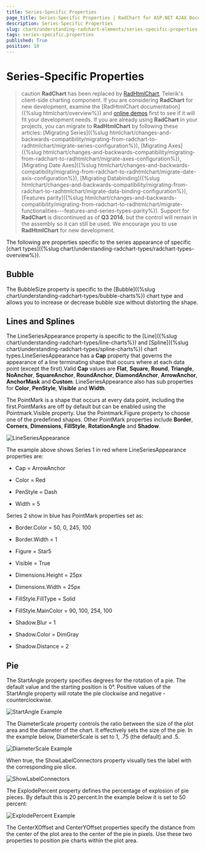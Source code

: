 ```yaml
---
title: Series-Specific Properties
page_title: Series-Specific Properties | RadChart for ASP.NET AJAX Documentation
description: Series-Specific Properties
slug: chart/understanding-radchart-elements/series-specific-properties
tags: series-specific,properties
published: True
position: 10
---
```


# Series-Specific Properties

>caution  **RadChart** has been replaced by [RadHtmlChart](https://www.telerik.com/products/aspnet-ajax/html-chart.aspx), Telerik's client-side charting component. If you are considering **RadChart** for new development, examine the [RadHtmlChart documentation]({%slug htmlchart/overview%}) and [online demos](https://demos.telerik.com/aspnet-ajax/htmlchart/examples/overview/defaultcs.aspx) first to see if it will fit your development needs. If you are already using **RadChart** in your projects, you can migrate to **RadHtmlChart** by following these articles: [Migrating Series]({%slug htmlchart/changes-and-backwards-compatibility/migrating-from-radchart-to-radhtmlchart/migrate-series-configuration%}), [Migrating Axes]({%slug htmlchart/changes-and-backwards-compatibility/migrating-from-radchart-to-radhtmlchart/migrate-axes-configuration%}), [Migrating Date Axes]({%slug htmlchart/changes-and-backwards-compatibility/migrating-from-radchart-to-radhtmlchart/migrate-date-axis-configuration%}), [Migrating Databinding]({%slug htmlchart/changes-and-backwards-compatibility/migrating-from-radchart-to-radhtmlchart/migrate-data-binding-configuration%}), [Features parity]({%slug htmlchart/changes-and-backwards-compatibility/migrating-from-radchart-to-radhtmlchart/migrate-functionalities---features-and-series-types-parity%}). Support for **RadChart** is discontinued as of **Q3 2014**, but the control will remain in the assembly so it can still be used. We encourage you to use **RadHtmlChart** for new development.

The following are properties specific to the series appearance of specific [chart types]({%slug chart/understanding-radchart-types/radchart-types-overview%}).

## Bubble

The BubbleSize property is specific to the [Bubble]({%slug chart/understanding-radchart-types/bubble-charts%}) chart type and allows you to increase or decrease bubble size without distorting the shape.

## Lines and Splines

The LineSeriesAppearance property is specific to the [Line]({%slug chart/understanding-radchart-types/line-charts%}) and [Spline]({%slug chart/understanding-radchart-types/spline-charts%}) chart types.LineSeriesAppearance has a **Cap** property that governs the appearance of a line terminating shape that occurs where at each data point (except the first).Valid **Cap** values are **Flat**, **Square**, **Round**, **Triangle**, **NoAnchor**, **SquareAnchor**, **RoundAnchor**, **DiamondAnchor**, **ArrowAnchor**, **AnchorMask** and **Custom**. LineSeriesAppearance also has sub properties for **Color**, **PenStyle**, **Visible** and **Width**.

The PointMark is a shape that occurs at every data point, including the first.PointMarks are off by default but can be enabled using the Pointmark.Visible property. Use the Pointmark.Figure property to choose one of the predefined shapes. Other PointMark properties include **Border**, **Corners**, **Dimensions**, **FillStyle**, **RotationAngle** and **Shadow**.

![LineSeriesAppearance](images/radchart-understandingelements025.png)

The example above shows Series 1 in red where LineSeriesAppearance properties are:

* Cap = ArrowAnchor

* Color = Red

* PenStyle = Dash

* Width = 5

Series 2 show in blue has PointMark properties set as:

* Border.Color = 50, 0, 245, 100

* Border.Width = 1

*  Figure  = Star5

* Visible = True

* Dimensions.Height = 25px

* Dimensions.Width = 25px

* FillStyle.FillType = Solid

* FillStyle.MainColor = 90, 100, 254, 100

* Shadow.Blur = 1

* Shadow.Color = DimGray

* Shadow.Distance = 2

## Pie

The StartAngle property specifies degrees for the rotation of a pie. The default value and the starting position is 0°. Positive values of the StartAngle property will rotate the pie clockwise and negative - counterclockwise.

![StartAngle Example](images/radchart-understandingelements026.png)

The DiameterScale property controls the ratio between the size of the plot area and the diameter of the chart. It effectively sets the size of the pie. In the example below, DiameterScale is set to 1, .75 (the default) and .5. 

![DiameterScale Example](images/radchart-understandingelements027.png)

When true, the ShowLabelConnectors property visually ties the label with the corresponding pie slice.

![ShowLabelConnectors](images/radchart-understandingelements028.png)

The ExplodePercent property defines the percentage of explosion of pie pieces. By default this is 20 percent.In the example below it is set to 50 percent:

![ExplodePercent Example](images/radchart-understandingelements029.png)

The CenterXOffset and CenterYOffset properties specify the distance from the center of the plot area to the center of the pie in pixels. Use these two properties to position pie charts within the plot area.


